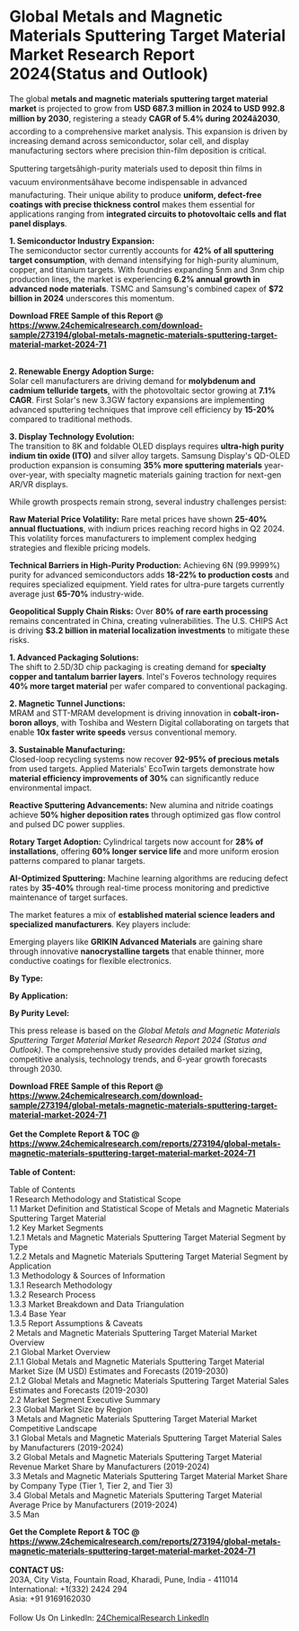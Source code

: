 <h1>Global Metals and Magnetic Materials Sputtering Target Material Market Research Report 2024(Status and Outlook)</h1><p>The global <strong>metals and magnetic materials sputtering target material market</strong> is projected to grow from <strong>USD 687.3 million in 2024 to USD 992.8 million by 2030</strong>, registering a steady <strong>CAGR of 5.4% during 2024â2030</strong>, according to a comprehensive market analysis. This expansion is driven by increasing demand across semiconductor, solar cell, and display manufacturing sectors where precision thin-film deposition is critical.</p><p>Sputtering targetsâhigh-purity materials used to deposit thin films in vacuum environmentsâhave become indispensable in advanced manufacturing. Their unique ability to produce <strong>uniform, defect-free coatings with precise thickness control</strong> makes them essential for applications ranging from <strong>integrated circuits to photovoltaic cells and flat panel displays</strong>.</p><p><strong>1. Semiconductor Industry Expansion:</strong><br>
The semiconductor sector currently accounts for <strong>42% of all sputtering target consumption</strong>, with demand intensifying for high-purity aluminum, copper, and titanium targets. With foundries expanding 5nm and 3nm chip production lines, the market is experiencing <strong>6.2% annual growth in advanced node materials</strong>. TSMC and Samsung's combined capex of <strong>$72 billion in 2024</strong> underscores this momentum.</p><div><b>Download FREE Sample of this Report @ 
            <a href="https://www.24chemicalresearch.com/download-sample/273194/global-metals-magnetic-materials-sputtering-target-material-market-2024-71">
            https://www.24chemicalresearch.com/download-sample/273194/global-metals-magnetic-materials-sputtering-target-material-market-2024-71</a></b></div><br><p><strong>2. Renewable Energy Adoption Surge:</strong><br>
Solar cell manufacturers are driving demand for <strong>molybdenum and cadmium telluride targets</strong>, with the photovoltaic sector growing at <strong>7.1% CAGR</strong>. First Solar's new 3.3GW factory expansions are implementing advanced sputtering techniques that improve cell efficiency by <strong>15-20%</strong> compared to traditional methods.</p><p><strong>3. Display Technology Evolution:</strong><br>
The transition to 8K and foldable OLED displays requires <strong>ultra-high purity indium tin oxide (ITO)</strong> and silver alloy targets. Samsung Display's QD-OLED production expansion is consuming <strong>35% more sputtering materials</strong> year-over-year, with specialty magnetic materials gaining traction for next-gen AR/VR displays.</p><p>While growth prospects remain strong, several industry challenges persist:</p><p><strong>Raw Material Price Volatility:</strong> Rare metal prices have shown <strong>25-40% annual fluctuations</strong>, with indium prices reaching record highs in Q2 2024. This volatility forces manufacturers to implement complex hedging strategies and flexible pricing models.</p><p><strong>Technical Barriers in High-Purity Production:</strong> Achieving 6N (99.9999%) purity for advanced semiconductors adds <strong>18-22% to production costs</strong> and requires specialized equipment. Yield rates for ultra-pure targets currently average just <strong>65-70%</strong> industry-wide.</p><p><strong>Geopolitical Supply Chain Risks:</strong> Over <strong>80% of rare earth processing</strong> remains concentrated in China, creating vulnerabilities. The U.S. CHIPS Act is driving <strong>$3.2 billion in material localization investments</strong> to mitigate these risks.</p><p><strong>1. Advanced Packaging Solutions:</strong><br>
The shift to 2.5D/3D chip packaging is creating demand for <strong>specialty copper and tantalum barrier layers</strong>. Intel's Foveros technology requires <strong>40% more target material</strong> per wafer compared to conventional packaging.</p><p><strong>2. Magnetic Tunnel Junctions:</strong><br>
MRAM and STT-MRAM development is driving innovation in <strong>cobalt-iron-boron alloys</strong>, with Toshiba and Western Digital collaborating on targets that enable <strong>10x faster write speeds</strong> versus conventional memory.</p><p><strong>3. Sustainable Manufacturing:</strong><br>
Closed-loop recycling systems now recover <strong>92-95% of precious metals</strong> from used targets. Applied Materials' EcoTwin targets demonstrate how <strong>material efficiency improvements of 30%</strong> can significantly reduce environmental impact.</p><p><strong>Reactive Sputtering Advancements:</strong> New alumina and nitride coatings achieve <strong>50% higher deposition rates</strong> through optimized gas flow control and pulsed DC power supplies.</p><p><strong>Rotary Target Adoption:</strong> Cylindrical targets now account for <strong>28% of installations</strong>, offering <strong>60% longer service life</strong> and more uniform erosion patterns compared to planar targets.</p><p><strong>AI-Optimized Sputtering:</strong> Machine learning algorithms are reducing defect rates by <strong>35-40%</strong> through real-time process monitoring and predictive maintenance of target surfaces.</p><p>The market features a mix of <strong>established material science leaders and specialized manufacturers</strong>. Key players include:</p><p>Emerging players like <strong>GRIKIN Advanced Materials</strong> are gaining share through innovative <strong>nanocrystalline targets</strong> that enable thinner, more conductive coatings for flexible electronics.</p><p><strong>By Type:</strong></p><p><strong>By Application:</strong></p><p><strong>By Purity Level:</strong></p><p>This press release is based on the <em>Global Metals and Magnetic Materials Sputtering Target Material Market Research Report 2024 (Status and Outlook)</em>. The comprehensive study provides detailed market sizing, competitive analysis, technology trends, and 6-year growth forecasts through 2030.</p><div><b>Download FREE Sample of this Report @ 
            <a href="https://www.24chemicalresearch.com/download-sample/273194/global-metals-magnetic-materials-sputtering-target-material-market-2024-71">
            https://www.24chemicalresearch.com/download-sample/273194/global-metals-magnetic-materials-sputtering-target-material-market-2024-71</a></b></div><br><div><b>Get the Complete Report & TOC @ 
            <a href="https://www.24chemicalresearch.com/reports/273194/global-metals-magnetic-materials-sputtering-target-material-market-2024-71">
            https://www.24chemicalresearch.com/reports/273194/global-metals-magnetic-materials-sputtering-target-material-market-2024-71</a></b></div><br>
            <b>Table of Content:</b><p>Table of Contents<br />
1 Research Methodology and Statistical Scope<br />
1.1 Market Definition and Statistical Scope of Metals and Magnetic Materials Sputtering Target Material<br />
1.2 Key Market Segments<br />
1.2.1 Metals and Magnetic Materials Sputtering Target Material Segment by Type<br />
1.2.2 Metals and Magnetic Materials Sputtering Target Material Segment by Application<br />
1.3 Methodology & Sources of Information<br />
1.3.1 Research Methodology<br />
1.3.2 Research Process<br />
1.3.3 Market Breakdown and Data Triangulation<br />
1.3.4 Base Year<br />
1.3.5 Report Assumptions & Caveats<br />
2 Metals and Magnetic Materials Sputtering Target Material Market Overview<br />
2.1 Global Market Overview<br />
2.1.1 Global Metals and Magnetic Materials Sputtering Target Material Market Size (M USD) Estimates and Forecasts (2019-2030)<br />
2.1.2 Global Metals and Magnetic Materials Sputtering Target Material Sales Estimates and Forecasts (2019-2030)<br />
2.2 Market Segment Executive Summary<br />
2.3 Global Market Size by Region<br />
3 Metals and Magnetic Materials Sputtering Target Material Market Competitive Landscape<br />
3.1 Global Metals and Magnetic Materials Sputtering Target Material Sales by Manufacturers (2019-2024)<br />
3.2 Global Metals and Magnetic Materials Sputtering Target Material Revenue Market Share by Manufacturers (2019-2024)<br />
3.3 Metals and Magnetic Materials Sputtering Target Material Market Share by Company Type (Tier 1, Tier 2, and Tier 3)<br />
3.4 Global Metals and Magnetic Materials Sputtering Target Material Average Price by Manufacturers (2019-2024)<br />
3.5 Man</p><div><b>Get the Complete Report & TOC @ 
            <a href="https://www.24chemicalresearch.com/reports/273194/global-metals-magnetic-materials-sputtering-target-material-market-2024-71">
            https://www.24chemicalresearch.com/reports/273194/global-metals-magnetic-materials-sputtering-target-material-market-2024-71</a></b></div><br><b>CONTACT US:</b><br>
            203A, City Vista, Fountain Road, Kharadi, Pune, India - 411014<br>
            International: +1(332) 2424 294<br>
            Asia: +91 9169162030 <br><br>
            Follow Us On LinkedIn: <a href="https://www.linkedin.com/company/24chemicalresearch/">24ChemicalResearch LinkedIn</a>